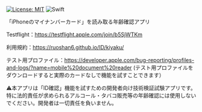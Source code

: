 [![License: MIT](https://img.shields.io/badge/License-MIT-yellow.svg)](https://opensource.org/licenses/MIT) ![Swift](https://custom-icon-badges.herokuapp.com/badge/Swift-F05138.svg?logo=Swift&logoColor=white)


「iPhoneのマイナンバーカード」を読み取る年齢確認アプリ

Testflight：https://testflight.apple.com/join/b5SjWTKm

利用規約：https://ruoshan6.github.io/ID/kiyaku/

テスト用プロファイル：https://developer.apple.com/bug-reporting/profiles-and-logs/?name=mobile%20document%20reader
(テスト用プロファイルをダウンロードすると実際のカードなしで機能を試すことできます）

⚠️本アプリは「ID確認」機能を試すための開発者向け技術検証試験アプリです。特に法的責任が求められるアルコール・タバコ販売等の年齢確認には使用しないでください。開発者は一切責任を負いません。
